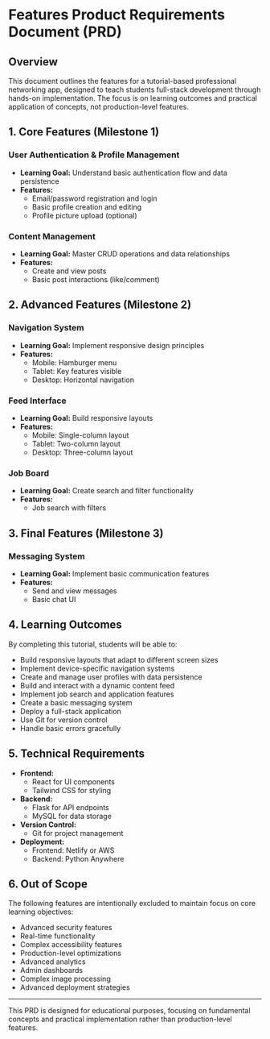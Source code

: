 # Features Product Requirements Document (PRD)

## Overview

This document outlines the features for a tutorial-based professional networking app, designed to teach students full-stack development through hands-on implementation. The focus is on learning outcomes and practical application of concepts, not production-level features.

## 1. Core Features (Milestone 1)

### User Authentication & Profile Management

- **Learning Goal:** Understand basic authentication flow and data persistence
- **Features:**
  - Email/password registration and login
  - Basic profile creation and editing
  - Profile picture upload (optional)

### Content Management

- **Learning Goal:** Master CRUD operations and data relationships
- **Features:**
  - Create and view posts
  - Basic post interactions (like/comment)

## 2. Advanced Features (Milestone 2)

### Navigation System

- **Learning Goal:** Implement responsive design principles
- **Features:**
  - Mobile: Hamburger menu
  - Tablet: Key features visible
  - Desktop: Horizontal navigation

### Feed Interface

- **Learning Goal:** Build responsive layouts
- **Features:**
  - Mobile: Single-column layout
  - Tablet: Two-column layout
  - Desktop: Three-column layout

### Job Board

- **Learning Goal:** Create search and filter functionality
- **Features:**
  - Job search with filters

## 3. Final Features (Milestone 3)

### Messaging System

- **Learning Goal:** Implement basic communication features
- **Features:**
  - Send and view messages
  - Basic chat UI

## 4. Learning Outcomes

By completing this tutorial, students will be able to:

- Build responsive layouts that adapt to different screen sizes
- Implement device-specific navigation systems
- Create and manage user profiles with data persistence
- Build and interact with a dynamic content feed
- Implement job search and application features
- Create a basic messaging system
- Deploy a full-stack application
- Use Git for version control
- Handle basic errors gracefully

## 5. Technical Requirements

- **Frontend:**
  - React for UI components
  - Tailwind CSS for styling
- **Backend:**
  - Flask for API endpoints
  - MySQL for data storage
- **Version Control:**
  - Git for project management
- **Deployment:**
  - Frontend: Netlify or AWS
  - Backend: Python Anywhere

## 6. Out of Scope

The following features are intentionally excluded to maintain focus on core learning objectives:

- Advanced security features
- Real-time functionality
- Complex accessibility features
- Production-level optimizations
- Advanced analytics
- Admin dashboards
- Complex image processing
- Advanced deployment strategies

---

This PRD is designed for educational purposes, focusing on fundamental concepts and practical implementation rather than production-level features.
